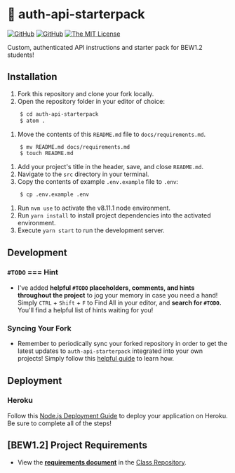 # 🔐 auth-api-starterpack

[![GitHub](https://img.shields.io/github/forks/droxey/auth-api-starterpack.svg?style=flat-square)](https://github.com/droxey/auth-api-starterpack/network)
[![GitHub](https://img.shields.io/github/issues/droxey/auth-api-starterpack.svg?style=flat-square)](https://github.com/droxey/auth-api-starterpack/issues)
[![The MIT License](https://img.shields.io/badge/license-MIT-orange.svg?style=flat-square)](http://opensource.org/licenses/MIT)

Custom, authenticated API instructions and starter pack for BEW1.2 students!

## Installation

1. Fork this repository and clone your fork locally.
1. Open the repository folder in your editor of choice:

```bash
	$ cd auth-api-starterpack
	$ atom .
```

1. Move the contents of this `README.md` file to `docs/requirements.md`.

```bash
	$ mv README.md docs/requirements.md
	$ touch README.md
```

1. Add your project's title in the header, save, and close `README.md`.
1. Navigate to the `src` directory in your terminal.
1. Copy the contents of example `.env.example` file to `.env`:

```bash
	$ cp .env.example .env
```

1. Run `nvm use` to activate the v8.11.1 node environment.
1. Run `yarn install` to install project dependencies into the activated environment.
1. Execute `yarn start` to run the development server.

## Development

### `#TODO` === Hint

* I've added **helpful `#TODO` placeholders, comments, and hints throughout the project** to jog your memory in case you need a hand! Simply `CTRL` + `Shift` + `F` to Find All in your editor, and **search for `#TODO`.** You'll find a helpful list of hints waiting for you!

### Syncing Your Fork

* Remember to periodically sync your forked repository in order to get the latest updates to `auth-api-starterpack` integrated into your own projects! Simply follow this [helpful guide](https://help.github.com/articles/syncing-a-fork/) to learn how.

## Deployment

### Heroku

Follow this [Node.js Deployment Guide](https://devcenter.heroku.com/articles/getting-started-with-nodejs) to deploy your application on Heroku. Be sure to complete all of the steps!

## [BEW1.2] Project Requirements

* View the [**requirements document**](https://github.com/Product-College-Courses/BEW-1.2-Authentication-and-Associations/blob/master/Projects/02-Custom-API-Project.md) in the [Class Repository](https://github.com/Product-College-Courses/BEW-1.2-Authentication-and-Associations).
